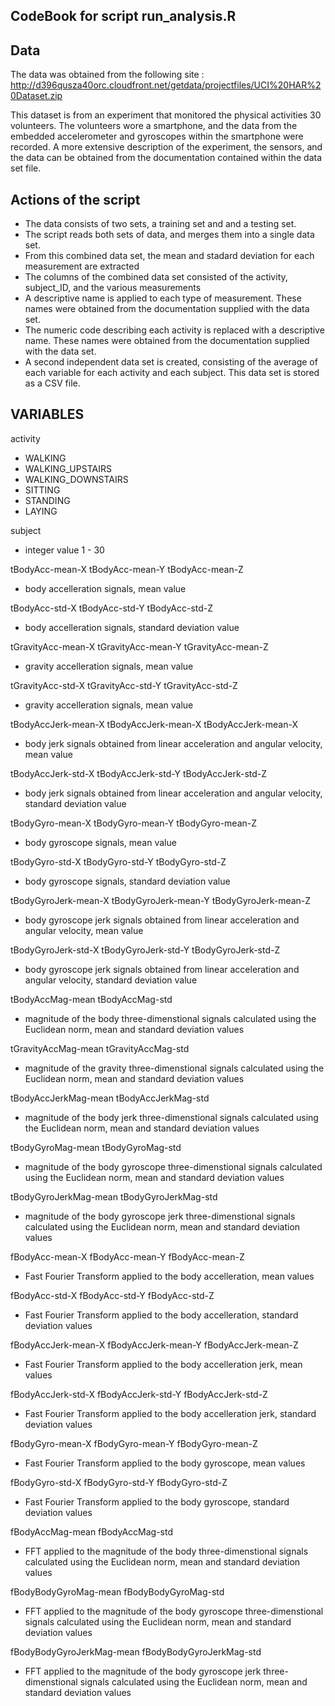 ## CodeBook for script run_analysis.R

## Data
The data was obtained from the following site :
http://d396qusza40orc.cloudfront.net/getdata/projectfiles/UCI%20HAR%20Dataset.zip

This dataset is from an experiment that monitored the physical activities 30 volunteers.  The volunteers wore a smartphone, and the data from the embedded accelerometer and gyroscopes within the smartphone were recorded.  A more extensive description of the experiment, the sensors, and the data can be obtained from the documentation contained within the data set file.


## Actions of the script
* The data consists of two sets, a training set and and a testing set.  
* The script reads both sets of data, and merges them into a single data set.
* From this combined data set, the mean and stadard deviation for each measurement are extracted
* The columns of the combined data set consisted of the activity, subject_ID, and the various measurements
* A descriptive name is applied to each type of measurement.  These names were obtained from the documentation supplied with the data set.
* The numeric code describing each activity is replaced with a descriptive name.  These names were obtained from the documentation supplied with the data set.
* A second independent data set is created, consisting of the average of each variable for each activity and each subject.  This data set is stored as a CSV file.


## VARIABLES
activity
* WALKING
* WALKING_UPSTAIRS
* WALKING_DOWNSTAIRS
* SITTING
* STANDING
* LAYING
  
subject
* integer value 1 - 30
  
tBodyAcc-mean-X
tBodyAcc-mean-Y
tBodyAcc-mean-Z
* body accelleration signals, mean value
 
tBodyAcc-std-X
tBodyAcc-std-Y
tBodyAcc-std-Z
* body accelleration signals, standard deviation value
 
tGravityAcc-mean-X
tGravityAcc-mean-Y
tGravityAcc-mean-Z
* gravity accelleration signals, mean value

tGravityAcc-std-X
tGravityAcc-std-Y
tGravityAcc-std-Z 
* gravity accelleration signals, mean value
 
tBodyAccJerk-mean-X
tBodyAccJerk-mean-X
tBodyAccJerk-mean-X
* body jerk signals obtained from linear acceleration and angular velocity, mean value

tBodyAccJerk-std-X
tBodyAccJerk-std-Y
tBodyAccJerk-std-Z
* body jerk signals obtained from linear acceleration and angular velocity, standard deviation value

tBodyGyro-mean-X
tBodyGyro-mean-Y
tBodyGyro-mean-Z
* body gyroscope signals, mean value

tBodyGyro-std-X 
tBodyGyro-std-Y 
tBodyGyro-std-Z
* body gyroscope signals, standard deviation value

tBodyGyroJerk-mean-X
tBodyGyroJerk-mean-Y 
tBodyGyroJerk-mean-Z
* body gyroscope jerk signals obtained from linear acceleration and angular velocity, mean value

tBodyGyroJerk-std-X 
tBodyGyroJerk-std-Y 
tBodyGyroJerk-std-Z
* body gyroscope jerk signals obtained from linear acceleration and angular velocity, standard deviation value

tBodyAccMag-mean
tBodyAccMag-std 
* magnitude of the body three-dimenstional signals calculated using the Euclidean norm, mean and standard deviation values

tGravityAccMag-mean 
tGravityAccMag-std 
* magnitude of the gravity three-dimenstional signals calculated using the Euclidean norm, mean and standard deviation values

tBodyAccJerkMag-mean 
tBodyAccJerkMag-std 
* magnitude of the body jerk three-dimenstional signals calculated using the Euclidean norm, mean and standard deviation values

tBodyGyroMag-mean
tBodyGyroMag-std 
* magnitude of the body gyroscope three-dimenstional signals calculated using the Euclidean norm, mean and standard deviation values

tBodyGyroJerkMag-mean 
tBodyGyroJerkMag-std 
* magnitude of the body gyroscope jerk three-dimenstional signals calculated using the Euclidean norm, mean and standard deviation values

fBodyAcc-mean-X 
fBodyAcc-mean-Y 
fBodyAcc-mean-Z
* Fast Fourier Transform applied to the body accelleration, mean values

fBodyAcc-std-X 
fBodyAcc-std-Y 
fBodyAcc-std-Z 
* Fast Fourier Transform applied to the body accelleration, standard deviation values

fBodyAccJerk-mean-X 
fBodyAccJerk-mean-Y 
fBodyAccJerk-mean-Z
* Fast Fourier Transform applied to the body accelleration jerk, mean values

fBodyAccJerk-std-X 
fBodyAccJerk-std-Y 
fBodyAccJerk-std-Z 
* Fast Fourier Transform applied to the body accelleration jerk, standard deviation values

fBodyGyro-mean-X 
fBodyGyro-mean-Y 
fBodyGyro-mean-Z
* Fast Fourier Transform applied to the body gyroscope, mean values

fBodyGyro-std-X 
fBodyGyro-std-Y 
fBodyGyro-std-Z 
* Fast Fourier Transform applied to the body gyroscope, standard deviation values

fBodyAccMag-mean 
fBodyAccMag-std 
* FFT applied to the magnitude of the body three-dimenstional signals calculated using the Euclidean norm, mean and standard deviation values

fBodyBodyGyroMag-mean
fBodyBodyGyroMag-std 
* FFT applied to the magnitude of the body gyroscope three-dimenstional signals calculated using the Euclidean norm, mean and standard deviation values

fBodyBodyGyroJerkMag-mean 
fBodyBodyGyroJerkMag-std 
* FFT applied to the magnitude of the body gyroscope jerk three-dimenstional signals calculated using the Euclidean norm, mean and standard deviation values

